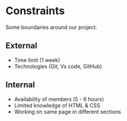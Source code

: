 # Constraints

Some boundaries around our project.

## External

- Time limit (1 week)
- Technologies (Git, Vs code, GitHub)

## Internal

- Availability of members (5 - 6 hours)
- Limited knowledge of HTML & CSS
- Working on same page in different sections
